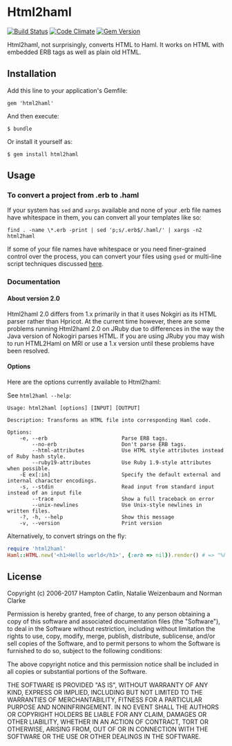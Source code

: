 # Html2haml

[![Build Status](https://github.com/haml/html2haml/workflows/test/badge.svg)](https://github.com/haml/html2haml/actions)
[![Code Climate](https://codeclimate.com/github/haml/html2haml.svg)](https://codeclimate.com/github/haml/html2haml)
[![Gem Version](https://badge.fury.io/rb/html2haml.svg)](https://rubygems.org/gems/html2haml)

Html2haml, not surprisingly, converts HTML to Haml. It works on HTML with
embedded ERB tags as well as plain old HTML.

## Installation

Add this line to your application's Gemfile:

    gem 'html2haml'

And then execute:

    $ bundle

Or install it yourself as:

    $ gem install html2haml

## Usage


### To convert a project from .erb to .haml

If your system has `sed` and `xargs` available and none of your .erb file names
have whitespace in them, you can convert all your templates like so:

    find . -name \*.erb -print | sed 'p;s/.erb$/.haml/' | xargs -n2 html2haml

If some of your file names have whitespace or you need finer-grained control
over the process, you can convert your files using `gsed` or multi-line script
techniques discussed [here](http://stackoverflow.com/questions/17576814/).


### Documentation

#### About version 2.0

Html2haml 2.0 differs from 1.x primarily in that it uses Nokgiri as its HTML
parser rather than Hpricot. At the current time however, there are some
problems running Html2haml 2.0 on JRuby due to differences in the way the Java
version of Nokogiri parses HTML. If you are using JRuby you may wish to run
HTML2Haml on MRI or use a 1.x version until these problems have been resolved.

#### Options

Here are the options currently available to Html2haml:

See `html2haml --help`:

    Usage: html2haml [options] [INPUT] [OUTPUT]

    Description: Transforms an HTML file into corresponding Haml code.

    Options:
        -e, --erb                        Parse ERB tags.
            --no-erb                     Don't parse ERB tags.
            --html-attributes            Use HTML style attributes instead of Ruby hash style.
            --ruby19-attributes          Use Ruby 1.9-style attributes when possible.
        -E ex[:in]                       Specify the default external and internal character encodings.
        -s, --stdin                      Read input from standard input instead of an input file
            --trace                      Show a full traceback on error
            --unix-newlines              Use Unix-style newlines in written files.
        -?, -h, --help                   Show this message
        -v, --version                    Print version

Alternatively, to convert strings on the fly:
```ruby
require 'html2haml'
Haml::HTML.new('<h1>Hello world</h1>', {:erb => nil}).render() # => "%h1 Hello world\n"
```
## License

Copyright (c) 2006-2017 Hampton Catlin, Natalie Weizenbaum and Norman Clarke

Permission is hereby granted, free of charge, to any person obtaining a copy of
this software and associated documentation files (the "Software"), to deal in
the Software without restriction, including without limitation the rights to
use, copy, modify, merge, publish, distribute, sublicense, and/or sell copies of
the Software, and to permit persons to whom the Software is furnished to do so,
subject to the following conditions:

The above copyright notice and this permission notice shall be included in all
copies or substantial portions of the Software.

THE SOFTWARE IS PROVIDED "AS IS", WITHOUT WARRANTY OF ANY KIND, EXPRESS OR
IMPLIED, INCLUDING BUT NOT LIMITED TO THE WARRANTIES OF MERCHANTABILITY, FITNESS
FOR A PARTICULAR PURPOSE AND NONINFRINGEMENT. IN NO EVENT SHALL THE AUTHORS OR
COPYRIGHT HOLDERS BE LIABLE FOR ANY CLAIM, DAMAGES OR OTHER LIABILITY, WHETHER
IN AN ACTION OF CONTRACT, TORT OR OTHERWISE, ARISING FROM, OUT OF OR IN
CONNECTION WITH THE SOFTWARE OR THE USE OR OTHER DEALINGS IN THE SOFTWARE.
